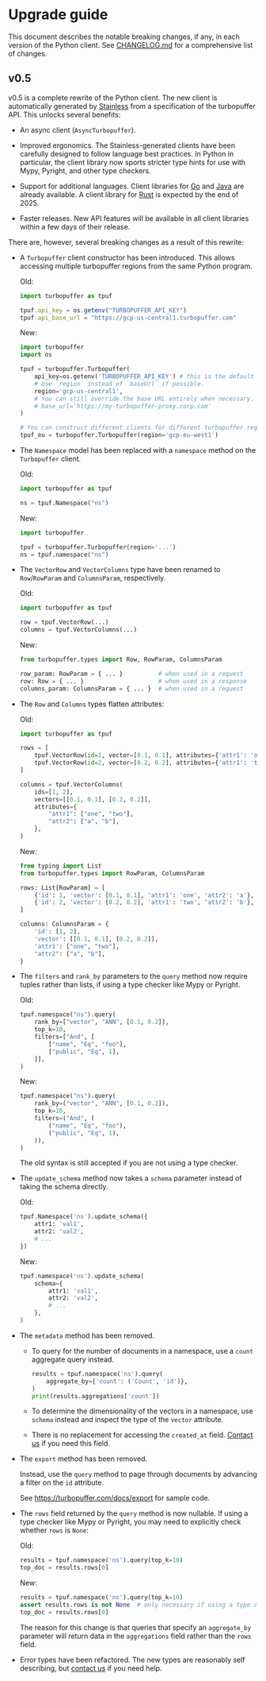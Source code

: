 # Upgrade guide

This document describes the notable breaking changes, if any, in each version of
the Python client. See [CHANGELOG.md](./CHANGELOG.md) for a comprehensive
list of changes.

## v0.5

v0.5 is a complete rewrite of the Python client. The new client is
automatically generated by [Stainless](https://www.stainless.com/) from
a specification of the turbopuffer API. This unlocks several benefits:

  * An async client (`AsyncTurbopuffer`).

  * Improved ergonomics. The Stainless-generated clients have been carefully
    designed to follow language best practices. In Python in particular, the
    client library now sports stricter type hints for use with Mypy, Pyright,
    and other type checkers.

  * Support for additional languages. Client libraries for
    [Go](https://github.com/turbopuffer/turbopuffer-go) and
    [Java](https://github.com/turbopuffer/turbopuffer-java) are already
    available. A client library for
    [Rust](https://github.com/turbopuffer/turbopuffer-rust) is expected by
    the end of 2025.

  * Faster releases. New API features will be available in all client libraries
    within a few days of their release.

There are, however, several breaking changes as a result of this rewrite:

- A `Turbopuffer` client constructor has been introduced. This allows
  accessing multiple turbopuffer regions from the same Python program.

  Old:

  ```ts
  import turbopuffer as tpuf

  tpuf.api_key = os.getenv("TURBOPUFFER_API_KEY")
  tpuf.api_base_url = "https://gcp-us-central1.turbopuffer.com"
  ```

  New:

  ```py
  import turbopuffer
  import os

  tpuf = turbopuffer.Turbopuffer(
      api_key=os.getenv('TURBOPUFFER_API_KEY') # this is the default and can be omitted,
      # Use `region` instead of `baseUrl` if possible.
      region='gcp-us-central1',
      # You can still override the base URL entirely when necessary.
      # base_url='https://my-turbopuffer-proxy.corp.com'
  )

  # You can construct different clients for different turbopuffer regions.
  tpuf_eu = turbopuffer.Turbopuffer(region='gcp-eu-west1')
  ```

- The `Namespace` model has been replaced with a `namespace` method on
  the `Turbopuffer` client.

  Old:

  ```py
  import turbopuffer as tpuf

  ns = tpuf.Namespace("ns")
  ```

  New:

  ```py
  import turbopuffer

  tpuf = turbopuffer.Turbopuffer(region='...')
  ns = tpuf.namespace("ns")
  ```

- The `VectorRow` and `VectorColumns` type have been renamed to
  `Row`/`RowParam` and `ColumnsParam`, respectively.

  Old:

  ```py
  import turbopuffer as tpuf

  row = tpuf.VectorRow(...)
  columns = tpuf.VectorColumns(...)
  ```

  New:

  ```py
  from turbopuffer.types import Row, RowParam, ColumnsParam

  row_param: RowParam = { ... }          # when used in a request
  row: Row = { ... }                     # when used in a response
  columns_param: ColumnsParam = { ... }  # when used in a request
  ```

- The `Row` and `Columns` types flatten attributes:

  Old:

  ```py
  import turbopuffer as tpuf

  rows = [
      tpuf.VectorRow(id=1, vector=[0.1, 0.1], attributes={'attr1': 'one', 'attr2': 'a'}),
      tpuf.VectorRow(id=2, vector=[0.2, 0.2], attributes={'attr1': 'two', 'attr2': 'b'}),
  ]

  columns = tpuf.VectorColumns(
      ids=[1, 2],
      vectors=[[0.1, 0.1], [0.2, 0.2]],
      attributes={
          "attr1": ["one", "two"],
          "attr2": ["a", "b"],
      },
  )
  ```

  New:

  ```py
  from typing import List
  from turbopuffer.types import RowParam, ColumnsParam

  rows: List[RowParam] = [
      {'id': 1, 'vector': [0.1, 0.1], 'attr1': 'one', 'attr2': 'a'},
      {'id': 2, 'vector': [0.2, 0.2], 'attr1': 'two', 'attr2': 'b'},
  ]

  columns: ColumnsParam = {
      'id': [1, 2],
      'vector': [[0.1, 0.1], [0.2, 0.2]],
      'attr1': ["one", "two"],
      "attr2": ["a", "b"],
  }
  ```

- The `filters` and `rank_by` parameters to the `query` method now require
  tuples rather than lists, if using a type checker like Mypy or Pyright.

  Old:

  ```py
  tpuf.namespace("ns").query(
      rank_by=["vector", "ANN", [0.1, 0.2]],
      top_k=10,
      filters=["And", [
          ["name", "Eq", "foo"],
          ["public", "Eq", 1],
      ]],
  )
  ```

  New:

  ```py
  tpuf.namespace("ns").query(
      rank_by=("vector", "ANN", [0.1, 0.2]),
      top_k=10,
      filters=("And", (
          ("name", "Eq", "foo"),
          ("public", "Eq", 1),
      )),
  )
  ```

  The old syntax is still accepted if you are not using a type checker.

- The `update_schema` method now takes a `schema` parameter instead of
  taking the schema directly.

  Old:

  ```py
  tpuf.Namespace('ns').update_schema({
      attr1: 'val1',
      attr2: 'val2',
      # ...
  })
  ```

  New:

  ```py
  tpuf.namespace('ns').update_schema(
      schema={
          attr1: 'val1',
          attr2: 'val2',
          # ...
      },
  )
  ```

- The `metadata` method has been removed.

  - To query for the number of documents in a namespace, use a `count` aggregate
    query instead.

    ```py
    results = tpuf.namespace('ns').query(
        aggregate_by={'count': ('Count', 'id')},
    )
    print(results.aggregations['count'])
    ```

  - To determine the dimensionality of the vectors in a namespace, use
    `schema` instead and inspect the type of the `vector` attribute.

  - There is no replacement for accessing the `created_at` field. [Contact us]
    if you need this field.

- The `export` method has been removed.

  Instead, use the `query` method to page through documents by advancing a
  filter on the `id` attribute.

  See <https://turbopuffer.com/docs/export> for sample code.

- The `rows` field returned by the `query` method is now nullable. If using a
  type checker like Mypy or Pyright, you may need to explicitly check whether `rows` is
  `None`:

  Old:

  ```py
  results = tpuf.namespace('ns').query(top_k=10)
  top_doc = results.rows[0]
  ```

  New:

  ```py
  results = tpuf.namespace('ns').query(top_k=10)
  assert results.rows is not None  # only necessary if using a type checker
  top_doc = results.rows[0]
  ```

  The reason for this change is that queries that specify an `aggregate_by`
  parameter will return data in the `aggregations` field rather than the
  `rows` field.

- Error types have been refactored. The new types are reasonably self
  describing, but [contact us] if you need help.

[contact us]: https://turbopuffer.com/contact
